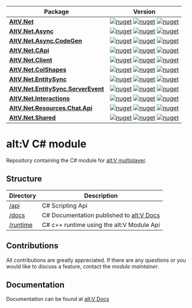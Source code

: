 | Package  | Version |
| ------------- | ------------- |
| [**AltV.Net**](/api/AltV.Net)  | [![nuget](https://img.shields.io/nuget/v/AltV.Net.svg?style=for-the-badge)](https://www.nuget.org/packages/AltV.Net/) [![nuget](https://img.shields.io/nuget/vpre/AltV.Net.svg?style=for-the-badge)](https://www.nuget.org/packages/AltV.Net/) [![nuget](https://img.shields.io/nuget/dt/AltV.Net.svg?style=for-the-badge)](https://www.nuget.org/packages/AltV.Net/) |
| [**AltV.Net.Async**](/api/AltV.Net.Async)  | [![nuget](https://img.shields.io/nuget/v/AltV.Net.Async.svg?style=for-the-badge)](https://www.nuget.org/packages/AltV.Net.Async/) [![nuget](https://img.shields.io/nuget/vpre/AltV.Net.Async.svg?style=for-the-badge)](https://www.nuget.org/packages/AltV.Net.Async/) [![nuget](https://img.shields.io/nuget/dt/AltV.Net.Async.svg?style=for-the-badge)](https://www.nuget.org/packages/AltV.Net.Async/)  |
| [**AltV.Net.Async.CodeGen**](api/AltV.Net.Async.CodeGen)  | [![nuget](https://img.shields.io/nuget/v/AltV.Net.Async.CodeGen.svg?style=for-the-badge)](https://www.nuget.org/packages/AltV.Net.Async.CodeGen/) [![nuget](https://img.shields.io/nuget/vpre/AltV.Net.Async.CodeGen.svg?style=for-the-badge)](https://www.nuget.org/packages/AltV.Net.Async.CodeGen/) [![nuget](https://img.shields.io/nuget/dt/AltV.Net.Async.CodeGen.svg?style=for-the-badge)](https://www.nuget.org/packages/AltV.Net.Async.CodeGen/)  |
| [**AltV.Net.CApi**](api/AltV.Net.CApi)  | [![nuget](https://img.shields.io/nuget/v/AltV.Net.CApi.svg?style=for-the-badge)](https://www.nuget.org/packages/AltV.Net.CApi/) [![nuget](https://img.shields.io/nuget/vpre/AltV.Net.CApi.svg?style=for-the-badge)](https://www.nuget.org/packages/AltV.Net.CApi/) [![nuget](https://img.shields.io/nuget/dt/AltV.Net.CApi.svg?style=for-the-badge)](https://www.nuget.org/packages/AltV.Net.CApi/)  |
| [**AltV.Net.Client**](/api/AltV.Net.Client)  | [![nuget](https://img.shields.io/nuget/v/AltV.Net.Client.svg?style=for-the-badge)](https://www.nuget.org/packages/AltV.Net.Client/) [![nuget](https://img.shields.io/nuget/vpre/AltV.Net.svg?style=for-the-badge)](https://www.nuget.org/packages/AltV.Net.Client/) [![nuget](https://img.shields.io/nuget/dt/AltV.Net.Client.svg?style=for-the-badge)](https://www.nuget.org/packages/AltV.Net.Client/) |
| [**AltV.Net.ColShapes**](api/AltV.Net.ColShape)  | [![nuget](https://img.shields.io/nuget/v/AltV.Net.ColShape.svg?style=for-the-badge)](https://www.nuget.org/packages/AltV.Net.ColShape/) [![nuget](https://img.shields.io/nuget/vpre/AltV.Net.ColShape.svg?style=for-the-badge)](https://www.nuget.org/packages/AltV.Net.ColShape/) [![nuget](https://img.shields.io/nuget/dt/AltV.Net.ColShape.svg?style=for-the-badge)](https://www.nuget.org/packages/AltV.Net.ColShape/)  |
| [**AltV.Net.EntitySync**](api/AltV.Net.EntitySync)  | [![nuget](https://img.shields.io/nuget/v/AltV.Net.EntitySync.svg?style=for-the-badge)](https://www.nuget.org/packages/AltV.Net.EntitySync/) [![nuget](https://img.shields.io/nuget/vpre/AltV.Net.EntitySync.svg?style=for-the-badge)](https://www.nuget.org/packages/AltV.Net.EntitySync/) [![nuget](https://img.shields.io/nuget/dt/AltV.Net.EntitySync.svg?style=for-the-badge)](https://www.nuget.org/packages/AltV.Net.EntitySync/)  |
| [**AltV.Net.EntitySync.ServerEvent**](api/AltV.Net.EntitySync.ServerEvent)  | [![nuget](https://img.shields.io/nuget/v/AltV.Net.EntitySync.ServerEvent.svg?style=for-the-badge)](https://www.nuget.org/packages/AltV.Net.EntitySync.ServerEvent/) [![nuget](https://img.shields.io/nuget/vpre/AltV.Net.EntitySync.ServerEvent.svg?style=for-the-badge)](https://www.nuget.org/packages/AltV.Net.EntitySync/) [![nuget](https://img.shields.io/nuget/dt/AltV.Net.EntitySync.ServerEvent.svg?style=for-the-badge)](https://www.nuget.org/packages/AltV.Net.EntitySync.ServerEvent/)  |
| [**AltV.Net.Interactions**](api/AltV.Net.Interactions)  | [![nuget](https://img.shields.io/nuget/v/AltV.Net.Interactions.svg?style=for-the-badge)](https://www.nuget.org/packages/AltV.Net.Interactions/) [![nuget](https://img.shields.io/nuget/vpre/AltV.Net.Interactions.svg?style=for-the-badge)](https://www.nuget.org/packages/AltV.Net.Interactions/) [![nuget](https://img.shields.io/nuget/dt/AltV.Net.Interactions.svg?style=for-the-badge)](https://www.nuget.org/packages/AltV.Net.Interactions/)  |
| [**AltV.Net.Resources.Chat.Api**](api/AltV.Net.Resources.Chat.Api)  | [![nuget](https://img.shields.io/nuget/v/AltV.Net.Resources.Chat.Api.svg?style=for-the-badge)](https://www.nuget.org/packages/AltV.Net.Resources.Chat.Api/) [![nuget](https://img.shields.io/nuget/vpre/AltV.Net.Resources.Chat.Api.svg?style=for-the-badge)](https://www.nuget.org/packages/AltV.Net.Resources.Chat.Api/) [![nuget](https://img.shields.io/nuget/dt/AltV.Net.Resources.Chat.Api.svg?style=for-the-badge)](https://www.nuget.org/packages/AltV.Net.Resources.Chat.Api/)  |
| [**AltV.Net.Shared**](api/AltV.Net.Shared)  | [![nuget](https://img.shields.io/nuget/v/AltV.Net.Shared.svg?style=for-the-badge)](https://www.nuget.org/packages/AltV.Net.Shared/) [![nuget](https://img.shields.io/nuget/vpre/AltV.Net.Shared.svg?style=for-the-badge)](https://www.nuget.org/packages/AltV.Net.Shared/) [![nuget](https://img.shields.io/nuget/dt/AltV.Net.Shared.svg?style=for-the-badge)](https://www.nuget.org/packages/AltV.Net.Shared/)  |

# alt:V C# module

Repository containing the C# module for [alt:V multiplayer](https://altv.mp/).

## Structure

| Directory          | Description                                             |
| ------------------ | ------------------------------------------------------- |
| [/api](/api) | C# Scripting Api                      |            |
| [/docs](/docs) | C# Documentation published to [alt:V Docs](http://docs.altv.mp/)      |
| [/runtime](https://github.com/altmp/coreclr-module-runtime)     | C# c++ runtime using the alt:V Module Api    |

## Contributions

All contributions are greatly appreciated.
If there are any questions or you would like to discuss a feature,
contact the *module maintainer*.

## Documentation

Documentation can be found at [alt:V Docs](http://docs.altv.mp/)
